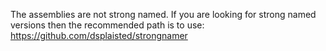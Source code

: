 The assemblies are not strong named.  If you are looking for strong named versions then the recommended path is to use: https://github.com/dsplaisted/strongnamer